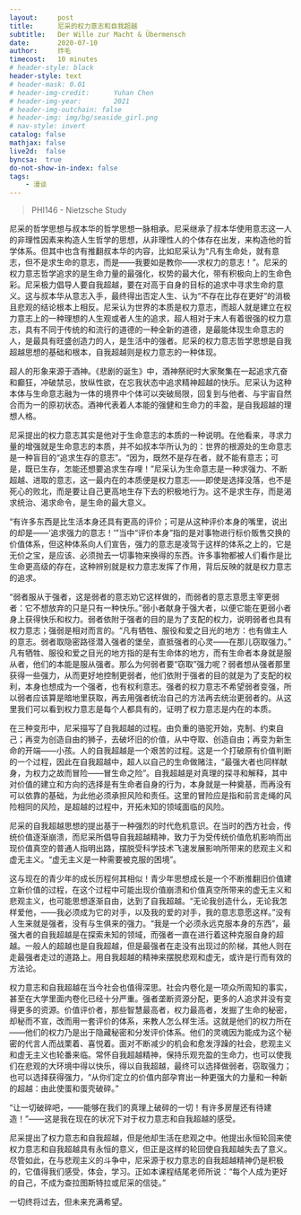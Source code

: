 ```yaml
---
layout:     post
title:      尼采的权力意志和自我超越 
subtitle:   Der Wille zur Macht & Übermensch
date:       2020-07-10
author:     炸毛
timecost:   10 minutes
# header-style: black
header-style: text
# header-mask: 0.01
# header-img-credit:      Yuhan Chen
# header-img-year:        2021 
# header-img-outchain: false
# header-img: img/bg/seaside_girl.png
# nav-style: invert
catalog: false
mathjax: false
live2d:  false
byncsa:  true
do-not-show-in-index: false
tags:
    - 漫谈
---
```




>  PHI146 - Nietzsche Study



尼采的哲学思想与叔本华的哲学思想一脉相承。尼采继承了叔本华使用意志这一人的非理性因素来构造人生哲学的思想，从非理性人的个体存在出发，来构造他的哲学体系。但其中也含有推翻叔本华的内容，比如尼采认为“凡有生命处，就有意志，但不是求生命的意志，而是——我要如是教你——求权力的意志！”。尼采的权力意志哲学追求的是生命力量的最强化，权势的最大化，带有积极向上的生命色彩。尼采极力倡导人要自我超越，要在对高于自身的目标的追求中寻求生命的意义。这与叔本华从意志入手，最终得出否定人生、认为“不存在比存在更好”的消极且悲观的结论根本上相反。尼采认为世界的本质是权力意志，而超人就是建立在权力意志上的一种理想的人生观或者人生的追求，超人相对于末人有着很强的权力意志，具有不同于传统的和流行的道德的一种全新的道德，是最能体现生命意志的人，是最具有旺盛创造力的人，是生活中的强者。尼采的权力意志哲学思想是自我超越思想的基础和根本，自我超越则是权力意志的一种体现。

超人的形象来源于酒神。《悲剧的诞生》中，酒神祭祀时大家聚集在一起追求亢奋和癫狂，冲破禁忌，放纵性欲，在忘我状态中追求精神超越的快乐。尼采认为这种本体与生命意志融为一体的境界中个体可以突破局限，回复到与他者、与宇宙自然合而为一的原初状态。酒神代表着人本能的强健和生命力的丰盈，是自我超越的理想人格。

尼采提出的权力意志其实是他对于生命意志的本质的一种说明。在他看来，寻求力量的增强就是生命意志的本质，并不如叔本华所认为的：世界的根源处的生命意志是一种盲目的“追求生存的意志”。“因为，既然不是存在者，就不能有意志；可是，既已生存，怎能还想要追求生存哩！”尼采认为生命意志是一种求强力、不断超越、进取的意志，这一最内在的本质便是权力意志——即使是选择没落，也不是死心的败北，而是要让自己更高地生存下去的积极地行为。这不是求生存，而是渴求统治、渴求命令，是生命的最大意义。

“有许多东西是比生活本身还具有更高的评价；可是从这种评价本身的嘴里，说出的却是——‘追求强力的意志！’”当中“评价本身”指的是对事物进行标价贩售交换的价值体系，但这种体系向人们宣告，强力的意志是凌驾于这样的体系之上的，它是无价之宝，是应该、必须抛去一切事物来换得的东西。许多事物都被人们看作是比生命更高级的存在，这种辨别就是权力意志发挥了作用，背后反映的就是权力意志的追求。

“弱者服从于强者，这是弱者的意志劝它这样做的，而弱者的意志意愿主宰更弱者：它不想放弃的只是只有一种快乐。”弱小者献身于强大者，以便它能在更弱小者身上获得快乐和权力。弱者依附于强者的目的是为了支配的权力，说明弱者也具有权力意志；强弱是相对而言的。“凡有牺牲、服役和爱之目光的地方：也有做主人的意志。弱者取隐密路径潜入强者的堡垒，直抵强者的心灵——在那儿窃取强力。” 凡有牺牲、服役和爱之目光的地方指的是有生命体的地方，而有生命者本身就是服从者，他们的本能是服从强者。那么为何弱者要“窃取”强力呢？弱者想从强者那里获得一些强力，从而更好地控制更弱者，他们依附于强者的目的就是为了支配的权利，本身也想成为一个强者，也有权利意志。强者的权力意志不希望弱者变强，所以弱者应该算是暗地里获取，再去用强者统治自己的方法再去统治更弱者的。从这里我们可以看到权力意志是每个人都具有的，证明了权力意志是内在的本质。

在三种变形中，尼采描写了自我超越的过程。由负重的骆驼开始，克制、约束自己；再变为创造自由的狮子，去破坏旧的价值，从中夺取、创造自由；再变为新生命的开端——小孩。人的自我超越是一个艰苦的过程。这是一个打破原有价值判断的一个过程，因此在自我超越中，超人以自己的生命做赌注，“最强大者也同样献身，为权力之故而冒险——冒生命之险”。自我超越是对真理的探寻和解释，其中对价值的建立和方向的选择是有生命者自身的行为，本身就是一种奠基，而再没有可以依靠的基础，为此他必须承担风险和责任。这里的冒险应是指和前言走绳的风险相同的风险，是超越的过程中，开拓未知的领域面临的风险。

尼采的自我超越思想的提出基于一种强烈的时代危机意识。在当时的西方社会，传统价值逐渐崩溃，而尼采所倡导自我超越精神，致力于为受传统价值危机影响而出现价值真空的普通人指明出路，摆脱受科学技术飞速发展影响所带来的悲观主义和虚无主义。“虚无主义是一种需要被克服的困境”。

这与现在的青少年的成长历程何其相似！青少年思想成长是一个不断推翻旧价值建立新价值的过程，在这个过程中可能出现价值崩溃和价值真空所带来的虚无主义和悲观主义，也可能思想逐渐自由，达到了自我超越。“无论我创造什么，无论我怎样爱他，——我必须成为它的对手，以及我的爱的对手，我的意志意愿这样。”没有人生来就是强者，没有与生俱来的强力。“我是一个必须永远克服本身的东西”，最强大者的自我超越是在探索未知的领域，而强者一直在进行着这种克服自身的超越。一般人的超越也是自我超越，但是最强者在走没有出现过的阶梯，其他人则在走最强者走过的道路上。用自我超越的精神来摆脱悲观和虚无，或许是行而有效的方法论。

权力意志和自我超越在当今社会也值得深思。社会内卷化是一项众所周知的事实，甚至在大学里面内卷化已经十分严重。强者垄断资源分配，更多的人追求并没有变得更多的资源。价值评价者，那些智慧最高者，权力最高者，发掘了生命的秘密，却秘而不宣，改而用一套评价的体系，来教人怎么样生活。这就是他们的权力所在——他们的权力乃是出于隐藏秘密和分发评价体系。他们的灵魂因为能成为这个秘密的代言人而战栗着、喜悦着。面对不断减少的机会和愈发浮躁的社会，悲观主义和虚无主义也轮番来临。常怀自我超越精神，保持乐观充盈的生命力，也可以使我们在悲观的大环境中得以快乐，得以自我超越，最终可以选择做弱者，窃取强力；也可以选择获得强力，“从你们定立的价值内部孕育出一种更强大的力量和一种新的超越：由此使蛋和蛋壳破碎。”

“让一切破碎吧，——能够在我们的真理上破碎的一切！有许多房屋还有待建造！”——这是我在现在的状况下对于权力意志和自我超越的感受。

尼采提出了权力意志和自我超越，但是他却生活在悲观之中。他提出永恒轮回来使权力意志和自我超越具有永恒的意义，但正是这样的轮回使自我超越失去了意义。尽管如此，在与悲观主义的斗争中，尼采源于权力意志的自我超越精神仍是积极的，它值得我们感受，体会，学习。正如本课程结尾老师所说：“每个人成为更好的自己，不成为查拉图斯特拉或尼采的信徒。”

一切终将过去，但未来充满希望。